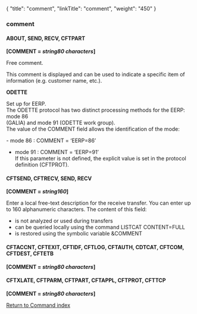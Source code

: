 {
    "title": "comment",
    "linkTitle": "comment",
    "weight": "450"
}<span id="Comment"></span>

### comment

#### ABOUT, SEND, RECV, CFTPART

**[COMMENT =
*string80 characters*]**

Free comment.

This comment is displayed and can be used to indicate a specific item
of information (e.g. customer name, etc.).

**ODETTE**

Set up for EERP.  
The ODETTE protocol has two distinct processing methods for the EERP: mode
86       
(GALIA) and mode 91 (ODETTE work group).  
The value of the COMMENT field allows the identification of the mode:  

\- mode 86 : COMMENT = ‘EERP=86’  
- mode 91 : COMMENT = ‘EERP=91’  
If this parameter is not defined, the explicit value is set in the protocol definition (CFTPROT).

#### CFTSEND, CFTRECV, SEND, RECV

**[COMMENT = *string160*]**

Enter a local free-text description for the receive transfer. You can
enter up to 160 alphanumeric characters. The content of this field:

- is
    not analyzed or used during transfers
- can
    be queried locally using the command LISTCAT CONTENT=FULL
- is
    restored using the symbolic variable &COMMENT

#### CFTACCNT, CFTEXIT, CFTIDF, CFTLOG, CFTAUTH, CDTCAT, CFTCOM, CFTDEST, CFTETB

**[COMMENT =
*string80 characters*]**

#### CFTXLATE, CFTPARM, CFTPART, CFTAPPL, CFTPROT, CFTTCP

**[COMMENT =
*string80 characters*]**

[Return to Command index](../../)
